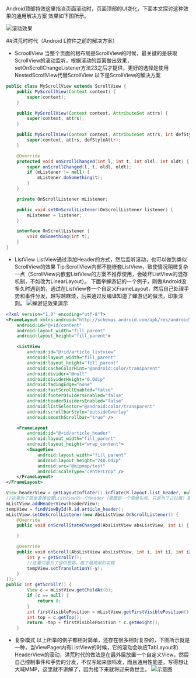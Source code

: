 Android顶部特效这里指当页面滚动时，页面顶部的UI变化，下面本文探讨这种效果的通用解决方案   效果如下图所示。

![滚动效果](http://upload-images.jianshu.io/upload_images/186157-3ebabd7564a4d264?imageMogr2/auto-orient/strip)

##洪荒时时代（Android L控件之前的解决方案）
+ ScroollView
当整个页面的根布局是ScrollView的时候，最关键的是获取ScrollView的滚动监听，根据滚动的距离做出效果，setOnScrollChangeListener方法23之后才提供，更好的选择是使用NestedScrollView代替ScrollView
以下是ScrollView的解决方案
```java
public class MyScrollView extends ScrollView {
    public MyScrollView(Context context) {
        super(context);
    }

    public MyScrollView(Context context, AttributeSet attrs) {
        super(context, attrs);
    }

    public MyScrollView(Context context, AttributeSet attrs, int defStyleAttr) {
        super(context, attrs, defStyleAttr);
    }

    @Override
    protected void onScrollChanged(int l, int t, int oldl, int oldt) {
        super.onScrollChanged(l, t, oldl, oldt);
        if (mListener != null) {
            mListener.doSomething(t);
        }
    }

    private OnScrollListener mListener;

    public void setOnScrollListener(OnScrollListener listener) {
        mListener = listener;
    }

    interface OnScrollListener {
        void doSomething(int t);
    }
}
```
+ ListView
ListView通过添加Header的方式，然后监听滚动，也可以做到类似ScrollView的效果
Tip:ScrollView内部不能嵌套ListView，致使情况稍微复杂一点（ScrollView内嵌套ListView的方案不推荐使用，会破坏ListView的混存机制，不如改为LinearLayout）。
下面举蝉游记的一个例子，刚做Android没多久时遇到的，通过在ListView套一个自定义FrameLayout，然后自己处理手势和事件分发，越写越麻烦，后来通过反编译知道了蝉游记的做法，印象深刻。
![蝉游记效果演示](./res/ezgif.com-video-to-gif.gif)

```xml
<?xml version="1.0" encoding="utf-8"?>
<FrameLayout xmlns:android="http://schemas.android.com/apk/res/android"
    android:id="@+id/content"
    android:layout_width="fill_parent"
    android:layout_height="fill_parent">

    <ListView
        android:id="@+id/article_listview"
        android:layout_width="fill_parent"
        android:layout_height="fill_parent"
        android:cacheColorHint="@android:color/transparent"
        android:divider="@null"
        android:dividerHeight="0.0dip"
        android:fadingEdge="none"
        android:fastScrollEnabled="false"
        android:footerDividersEnabled="false"
        android:headerDividersEnabled="false"
        android:listSelector="@android:color/transparent"
        android:scrollbarStyle="outsideOverlay"
        android:smoothScrollbar="true" />

    <FrameLayout
        android:id="@+id/article_header"
        android:layout_width="fill_parent"
        android:layout_height="wrap_content">
        <ImageView
            android:layout_width="fill_parent"
            android:layout_height="240.0dip"
            android:src="@mipmap/test"
            android:scaleType="centerCrop" />
    </FrameLayout>
</FrameLayout>
```

```java
View headerView = getLayoutInflater().inflate(R.layout.list_header, null);
//这里为了简单直接设置ListView的一个Header（里面是一个简单布局，只是为了占位置）高度与ListView上面的布局一致
mListView.addHeaderView(headerView);
tempView = findViewById(R.id.article_header);
mListView.setOnScrollListener(new AbsListView.OnScrollListener() {
    @Override
    public void onScrollStateChanged(AbsListView absListView, int i) {

    }

    @Override
    public void onScroll(AbsListView absListView, int i, int i1, int i2) {
        int y = getScrollY();
        //这里只是为了提供思路，做了最简单的实现
        tempView.setTranslationY(-y);
    }
});
public int getScrollY() {
        View c = mListView.getChildAt(0);
        if (c == null) {
            return 0;
        }
        int firstVisiblePosition = mListView.getFirstVisiblePosition();
        int top = c.getTop();
        return -top + firstVisiblePosition * c.getHeight();
    }

```
+ 复杂模式
以上所举的例子都相对简单，还存在很多相对复杂的，下图所示就是一种，当ViewPager内有ListView的时候，它的滚动会响应TabLayout和HeaderView的滚动，洪荒时代的做法是在最外层放置一个自定义View，然后自己控制事件和手势的分发，不仅写起来很吗发，而且通用性能差，写得想让大喊MMP，这里就不讲解了，因为接下来就将迎来救世主。
![示意图](http://upload-images.jianshu.io/upload_images/163855-7c1918caa208982c.png)





